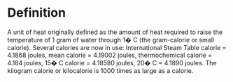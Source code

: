 # Definition

A unit of heat originally defined as the amount of heat required to
raise the temperature of 1 gram of water through 1� C (the gram-calorie
or small calorie). Several calories are now in use: International Steam
Table calorie = 4.1868 joules, mean calorie = 4.19002 joules,
thermochemical calorie = 4.184 joules, 15� C calorie = 4.18580 joules,
20� C = 4.1890 joules. The kilogram calorie or kilocalorie is 1000 times
as large as a calorie.
